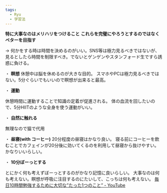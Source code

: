 ```yaml
---
tags:
  - Ryu
  - 学習法
---
```


**特に大事なのはメリハリをつけること**
**これらを完璧にやろうとするのではなくベターを目指す**

-> 何かをする時は時間を決めるのがいい。SNS等は極力見るべきではないが、見るとしたら時間を制限すべき。でないとゲンゲンやスタンフォード生ですら誘惑に負ける。

・ **瞑想**
休憩中は脳を休めるのが大きな目的。
スマホやPCは極力見るべきではない。5分ぐらいでもいいので瞑想が出来ると最高。

・ **運動**

休憩時間に運動することで知識の定着が促進される。
体の血流を回したいので、5分HIITのような全身を使う運動がいい。

・ **自然に触れる**

無理なので猫で代用

・ **昼寝(with コーヒー)**
20分程度の昼寝はかなり良い。
寝る前にコーヒーを飲むことでカフェインが20分後に効いてくるのを利用して昼寝から抜けやすい。かなりいいらしい。

・ **10分ぼーっとする**

とにかく何も考えずぼーっとするのがかなり記憶に良いらしい。
大事なのは何も考えない。瞑想が呼吸に注目するのにたいして、こっちは何も考えない。
[毎日10時間勉強するために大切な”たった1つのこと” - YouTube](https://www.youtube.com/watch?v=VMnn4MGF7-Q)